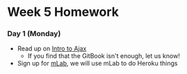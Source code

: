 # Week 5 Homework

### Day 1 (Monday)

* Read up on [Intro to Ajax](ajax/readme.md)
  * If you find that the GitBook isn't enough, let us know!
* Sign up for [mLab](https://mlab.com/), we will use mLab to do Heroku things
